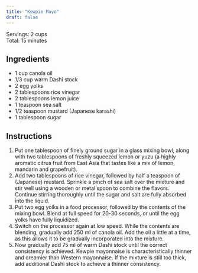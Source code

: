 ```yaml
---
title: "Kewpie Mayo"
draft: false
---
```


Servings: 2 cups  
Total: 15 minutes  


## Ingredients

- 1 cup canola oil
- 1/3 cup warm Dashi stock
- 2 egg yolks
- 2 tablespoons rice vinegar
- 2 tablespoons lemon juice
- 1 teaspoon sea salt
- 1/2 teaspoon mustard (Japanese karashi)
- 1 tablespoon sugar


## Instructions

1. Put one tablespoon of finely ground sugar in a glass mixing bowl, along with two tablespoons of freshly squeezed lemon or yuzu (a highly aromatic citrus fruit from East Asia that tastes like a mix of lemon, mandarin and grapefruit).
2. Add two tablespoons of rice vinegar, followed by half a teaspoon of (Japanese) mustard. Sprinkle a pinch of sea salt over the mixture and stir well using a wooden or metal spoon to combine the flavors. Continue stirring thoroughly until the sugar and salt are fully absorbed into the liquid.
3. Put two egg yolks in a food processor, followed by the contents of the mixing bowl. Blend at full speed for 20-30 seconds, or until the egg yolks have fully liquidized.
4. Switch on the processor again at low speed. While the contents are blending, gradually add 250 ml of canola oil. Add the oil a little at a time, as this allows it to be gradually incorporated into the mixture.
5. Now gradually add 75 ml of warm Dashi stock until the correct consistency is achieved. Kewpie mayonnaise is characteristically thinner and creamier than Western mayonnaise. If the mixture is still too thick, add additional Dashi stock to achieve a thinner consistency.